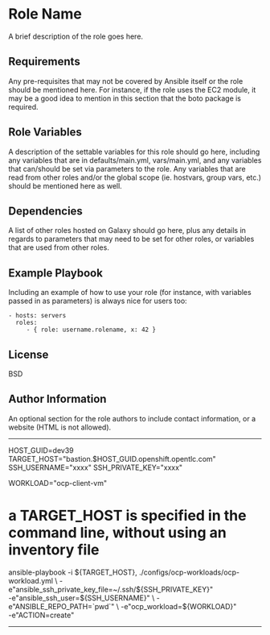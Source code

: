 Role Name
=========

A brief description of the role goes here.

Requirements
------------

Any pre-requisites that may not be covered by Ansible itself or the role should be mentioned here. For instance, if the role uses the EC2 module, it may be a good idea to mention in this section that the boto package is required.

Role Variables
--------------

A description of the settable variables for this role should go here, including any variables that are in defaults/main.yml, vars/main.yml, and any variables that can/should be set via parameters to the role. Any variables that are read from other roles and/or the global scope (ie. hostvars, group vars, etc.) should be mentioned here as well.

Dependencies
------------

A list of other roles hosted on Galaxy should go here, plus any details in regards to parameters that may need to be set for other roles, or variables that are used from other roles.

Example Playbook
----------------

Including an example of how to use your role (for instance, with variables passed in as parameters) is always nice for users too:

    - hosts: servers
      roles:
         - { role: username.rolename, x: 42 }

License
-------

BSD

Author Information
------------------

An optional section for the role authors to include contact information, or a website (HTML is not allowed).


----
HOST_GUID=dev39
TARGET_HOST="bastion.$HOST_GUID.openshift.opentlc.com"
SSH_USERNAME="xxxx"
SSH_PRIVATE_KEY="xxxx"

WORKLOAD="ocp-client-vm"

# a TARGET_HOST is specified in the command line, without using an inventory file
ansible-playbook -i ${TARGET_HOST}, ./configs/ocp-workloads/ocp-workload.yml \
                 -e"ansible_ssh_private_key_file=~/.ssh/${SSH_PRIVATE_KEY}" \
                 -e"ansible_ssh_user=${SSH_USERNAME}" \
                    -e"ANSIBLE_REPO_PATH=`pwd`" \
                    -e"ocp_workload=${WORKLOAD}" \
                    -e"ACTION=create"

----


